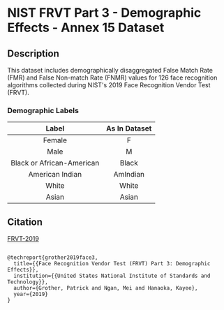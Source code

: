# NIST FRVT Part 3 - Demographic Effects - Annex 15 Dataset

## Description

This dataset includes demographically disaggregated False Match Rate (FMR) and False Non-match Rate (FNMR) values for 126 face recognition algorithms collected during NIST's 2019 Face Recognition Vendor Test (FRVT).

### Demographic Labels
|Label|As In Dataset|
|:---:|:---:|
|Female|F|
|Male|M|
|Black or African-American|Black|
|American Indian|AmIndian|
|White|White|
|Asian|Asian|

## Citation

[FRVT-2019](https://pages.nist.gov/frvt/reports/demographics/annexes/annex_15.pdf)

```

@techreport{grother2019face3,
  title={{Face Recognition Vendor Test (FRVT) Part 3: Demographic Effects}},
  institution={{United States National Institute of Standards and Technology}},
  author={Grother, Patrick and Ngan, Mei and Hanaoka, Kayee},
  year={2019}
}
```
